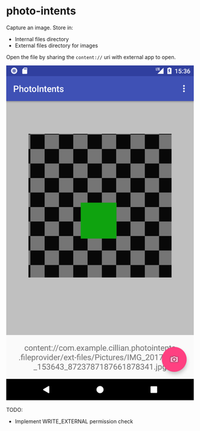 # photo-intents

Capture an image.
Store in:
- Internal files directory
- External files directory for images

Open the file by sharing the `content://` uri with external app to open.

![Screenshot](/Screenshot_1512142641.png?raw=true "Optional Title")

TODO:
- Implement WRITE_EXTERNAL permission check
